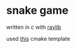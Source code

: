 # snake game

written in c with [raylib](https://github.com/raysan5/raylib)

used [this](https://github.com/manuel5975p/raylib-cmake-template.git) cmake template
